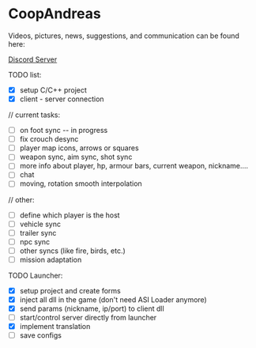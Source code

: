 # CoopAndreas

Videos, pictures, news, suggestions, and communication can be found here:

[Discord Server](https://discord.gg/TwQsR4qxVx)

TODO list:
- [X] setup C/C++ project
- [X] client - server connection

// current tasks:
- [ ] on foot sync -- in progress
- [ ] fix crouch desync
- [ ] player map icons, arrows or squares
- [ ] weapon sync, aim sync, shot sync
- [ ] more info about player, hp, armour bars, current weapon, nickname....
- [ ] chat
- [ ] moving, rotation smooth interpolation

// other:
- [ ] define which player is the host
- [ ] vehicle sync
- [ ] trailer sync
- [ ] npc sync
- [ ] other syncs (like fire, birds, etc.)
- [ ] mission adaptation

TODO Launcher:
- [X] setup project and create forms
- [X] inject all dll in the game (don't need ASI Loader anymore)
- [X] send params (nickname, ip/port) to client dll
- [ ] start/control server directly from launcher
- [X] implement translation
- [ ] save configs